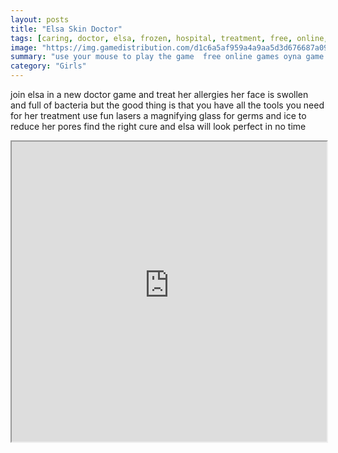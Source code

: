 ```yaml
---
layout: posts
title: "Elsa Skin Doctor"
tags: [caring, doctor, elsa, frozen, hospital, treatment, free, online, games, oyna, game, free, games, play, play, games]
image: "https://img.gamedistribution.com/d1c6a5af959a4a9aa5d3d676687a094e.jpg"
summary: "use your mouse to play the game  free online games oyna game free games play play games"
category: "Girls"
---
```


join elsa in a new doctor game and treat her allergies her face is swollen and full of bacteria but the good thing is that you have all the tools you need for her treatment use fun lasers a magnifying glass for germs and ice to reduce her pores find the right cure and elsa will look perfect in no time

<iframe width="100%" height="480px;" src="https://flash.gamedistribution.com?game=d1c6a5af959a4a9aa5d3d676687a094e"></iframe>